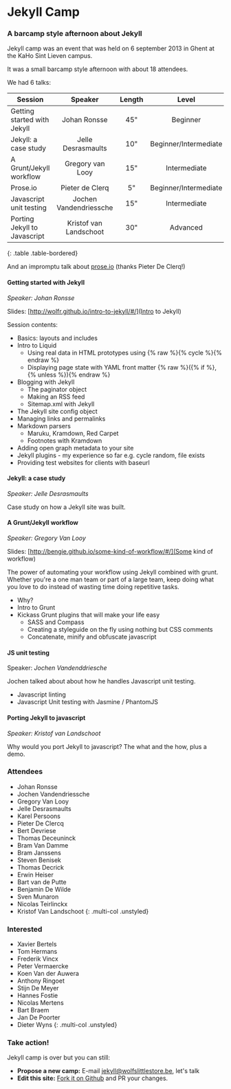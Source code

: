 
# Jekyll Camp

### A barcamp style afternoon about Jekyll

Jekyll camp was an event that was held on 6 september 2013 in Ghent at the KaHo Sint Lieven campus.

It was a small barcamp style afternoon with about 18 attendees.

We had 6 talks:

| Session                     | Speaker                                  | Length                                   | Level                                    |
| --------------------------- |:----------------------------------------:|:----------------------------------------:|:----------------------------------------:|
| Getting started with Jekyll | Johan Ronsse                             | 45"                                      | Beginner                                 |
| Jekyll: a case study        | Jelle Desrasmaults                       | 10"                                      | Beginner/Intermediate                    |
| A Grunt/Jekyll workflow     | Gregory van Looy                         | 15"                                      | Intermediate                             |
| Prose.io                    | Pieter de Clerq                          | 5"                                       | Beginner/Intermediate                    |
| Javascript unit testing     | Jochen Vandendriessche                   | 15"                                      | Intermediate                             |
| Porting Jekyll to Javascript| Kristof van Landschoot                   | 30"                                      | Advanced                                 |
{: .table .table-bordered}

And an impromptu talk about <a href="http://prose.io/">prose.io</a> (thanks Pieter De Clerq!)

#### Getting started with Jekyll

*Speaker: Johan Ronsse*

Slides: [http://wolfr.github.io/intro-to-jekyll/#/](Intro to Jekyll)

Session contents:

* Basics: layouts and includes
* Intro to Liquid
  * Using real data in HTML prototypes using {% raw %}{% cycle %}{% endraw %}
  * Displaying page state with YAML front matter {% raw %}({% if %}, {% unless %}){% endraw %}
* Blogging with Jekyll
  * The paginator object
  * Making an RSS feed
  * Sitemap.xml with Jekyll
* The Jekyll site config object
* Managing links and permalinks
* Markdown parsers
  * Maruku, Kramdown, Red Carpet
  * Footnotes with Kramdown
* Adding open graph metadata to your site
* Jekyll plugins - my experience so far e.g. cycle random, file exists
* Providing test websites for clients with baseurl

#### Jekyll: a case study

*Speaker: Jelle Desrasmaults*

Case study on how a Jekyll site was built.

#### A Grunt/Jekyll workflow

*Speaker: Gregory Van Looy*

Slides: [http://bengie.github.io/some-kind-of-workflow/#/](Some kind of workflow)

The power of automating your workflow using Jekyll combined with grunt. Whether you're a one man team or part of a large team, keep doing what you love to do instead of wasting time doing repetitive tasks.

* Why?
* Intro to Grunt
* Kickass Grunt plugins that will make your life easy
  * SASS and Compass
  * Creating a styleguide on the fly using nothing but CSS comments
  * Concatenate, minify and obfuscate javascript

#### JS unit testing

Speaker: *Jochen Vandenddriesche*

Jochen talked about about how he handles Javascript unit testing.

* Javascript linting
* Javascript Unit testing with Jasmine / PhantomJS

#### Porting Jekyll to javascript

*Speaker: Kristof van Landschoot*

Why would you port Jekyll to javascript? The what and the how, plus a demo.

###  Attendees

* Johan Ronsse
* Jochen Vandendriessche
* Gregory Van Looy
* Jelle Desrasmaults
* Karel Persoons
* Pieter De Clercq
* Bert Devriese
* Thomas Deceuninck
* Bram Van Damme
* Bram Janssens
* Steven Benisek
* Thomas Decrick
* Erwin Heiser
* Bart van de Putte
* Benjamin De Wilde
* Sven Munaron
* Nicolas Teirlinckx
* Kristof Van Landschoot
{: .multi-col .unstyled}

###  Interested

* Xavier Bertels
* Tom Hermans
* Frederik Vincx
* Peter Vermaercke
* Koen Van der Auwera
* Anthony Ringoet
* Stijn De Meyer
* Hannes Fostie
* Nicolas Mertens
* Bart Braem 
* Jan De Poorter
* Dieter Wyns
{: .multi-col .unstyled}

### Take action!

Jekyll camp is over but you can still:

* **Propose a new camp:** E-mail [jekyll@wolfslittlestore.be](mailto:jekyll@wolfslittlestore.be), let's talk
* **Edit this site:** [Fork it on Github](https://github.com/Wolfr/jekyll-camp) and PR your changes.